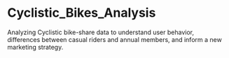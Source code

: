 # Cyclistic_Bikes_Analysis
Analyzing Cyclistic bike-share data to understand user behavior, differences between casual riders and annual members, and inform a new marketing strategy. 
